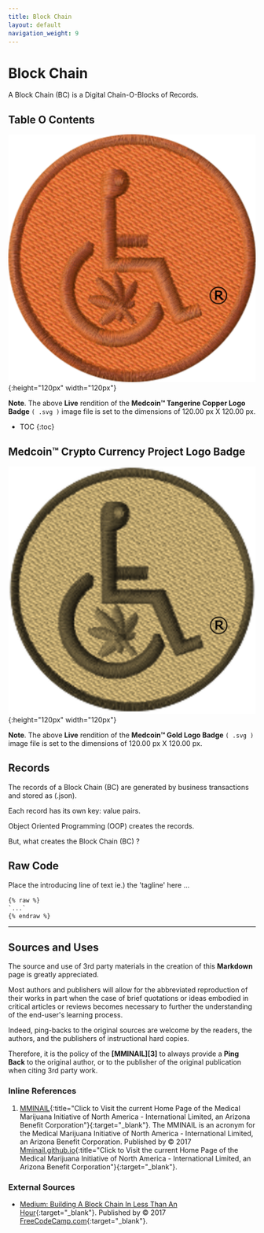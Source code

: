 ```yaml
---
title: Block Chain
layout: default
navigation_weight: 9
---
```

# Block Chain

A Block Chain (BC) is a Digital Chain-O-Blocks of Records.

## Table O Contents

![Medcoin™ Tangerine Copper Logo Badge](../assets/img/svg/MMINAIL-Medcoin-Logo-Badge-Stitch-Circle-Trnsp-Tangerine-Copper-543-x-543.svg){:height="120px" width="120px"}

**Note**. The above **Live** rendition of the **Medcoin™ Tangerine Copper Logo Badge** `( .svg )` image file is set to the dimensions of 120.00 px X 120.00 px.

- TOC
{:toc}

## Medcoin™ Crypto Currency Project Logo Badge

![Medcoin™ Gold Logo Badge](../assets/img/svg/MMINAIL-Medcoin-Logo-Badge-Stitch-Circle-Trnsp-Gold-fede93-543-x-543.svg){:height="120px" width="120px"}

**Note**. The above **Live** rendition of the **Medcoin™ Gold Logo Badge** `( .svg )` image file is set to the dimensions of 120.00 px X 120.00 px.

## Records

The records of a Block Chain (BC) are generated by business transactions and stored as (.json).

Each record has its own key: value pairs.

Object Oriented Programming (OOP) creates the records.

But, what creates the Block Chain (BC) ?

## Raw Code

Place the introducing line of text ie.) the 'tagline' here ...

```liquid
{% raw %}
`...`
{% endraw %}
```

***

## Sources and Uses

The source and use of 3rd party materials in the creation of this **Markdown** page is greatly appreciated.

Most authors and publishers will allow for the abbreviated reproduction of their works in part when the case of brief quotations or ideas embodied in critical articles or reviews becomes necessary to further the understanding of the end-user's learning process.

Indeed, ping-backs to the original sources are welcome by the readers, the authors, and the publishers of instructional hard copies.

Therefore, it is the policy of the **[MMINAIL][3]** to always provide a **Ping Back** to the original author, or to the publisher of the original publication when citing 3rd party work.

### Inline References

1. [MMINAIL](https://mminail.github.io/){:title="Click to Visit the current Home Page of the Medical Marijuana Initiative of North America - International Limited, an Arizona Benefit Corporation"}{:target="_blank"}. The MMINAIL is an acronym for the Medical Marijuana Initiative of North America - International Limited, an Arizona Benefit Corporation. Published by © 2017 [Mminail.github.io](https://mminail.github.io/){:title="Click to Visit the current Home Page of the Medical Marijuana Initiative of North America - International Limited, an Arizona Benefit Corporation"}{:target="_blank"}.

### External Sources

- [Medium: Building A Block Chain In Less Than An Hour](https://medium.freecodecamp.com/from-what-is-blockchain-to-building-a-blockchain-within-an-hour-4e738efc819d){:target="_blank"}. Published by © 2017 [FreeCodeCamp.com](https://www.yale.edu){:target="_blank"}.